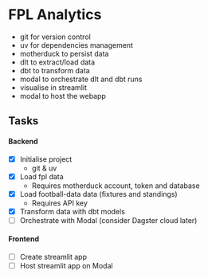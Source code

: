 # FPL Analytics

- git for version control
- uv for dependencies management
- motherduck to persist data
- dlt to extract/load data
- dbt to transform data
- modal to orchestrate dlt and dbt runs
- visualise in streamlit
- modal to host the webapp

## Tasks 

#### Backend

- [x] Initialise project
    - git & uv
- [x] Load fpl data
    - Requires motherduck account, token and database
- [x] Load football-data data (fixtures and standings)
    - Requires API key
- [x] Transform data with dbt models
- [ ] Orchestrate with Modal (consider Dagster cloud later)

#### Frontend

- [ ] Create streamlit app
- [ ] Host streamlit app on Modal
